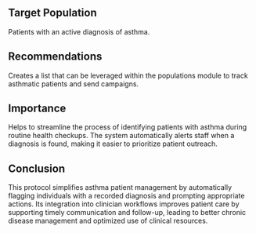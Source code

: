 ## Target Population
Patients with an active diagnosis of asthma.

## Recommendations
Creates a list that can be leveraged within the populations module to track asthmatic patients and send campaigns.

## Importance
Helps to streamline the process of identifying patients with asthma during routine health checkups. The system automatically alerts staff when a diagnosis is found, making it easier to prioritize patient outreach.

## Conclusion
This protocol simplifies asthma patient management by automatically flagging individuals with a recorded diagnosis and prompting appropriate actions. Its integration into clinician workflows improves patient care by supporting timely communication and follow-up, leading to better chronic disease management and optimized use of clinical resources.
